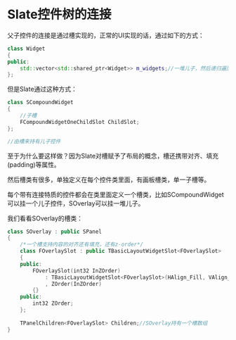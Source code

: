 # Slate控件树的连接

父子控件的连接是通过槽实现的，正常的UI实现的话，通过如下的方式：

```c++
class Widget
{
public:
	std::vector<std::shared_ptr<Widget>> m_widgets;//一堆儿子，然后递归遍历控件
};
```



但是Slate通过这种方式：

```c++
class SCompoundWidget
{
    //子槽
	FCompoundWidgetOneChildSlot ChildSlot;
};

//由槽来持有儿子控件

```

至于为什么要这样做？因为Slate对槽赋予了布局的概念，槽还携带对齐、填充(padding)等属性。

然后槽类有很多，单独定义在每个控件类里面，有画板槽类，单一子槽等。



每个带有连接特质的控件都会在类里面定义一个槽类，比如SCompoundWidget可以挂一个儿子控件，SOverlay可以挂一堆儿子。



我们看看SOverlay的槽类：

```c++
class SOverlay : public SPanel
{
	/*一个槽支持内容的对齐还有填充，还有z-order*/
	class FOverlaySlot : public TBasicLayoutWidgetSlot<FOverlaySlot>
	{
	public:
		FOverlaySlot(int32 InZOrder)
			: TBasicLayoutWidgetSlot<FOverlaySlot>(HAlign_Fill, VAlign_Fill)
			, ZOrder(InZOrder)
		{}
	public:
		int32 ZOrder;
	};
    
    TPanelChildren<FOverlaySlot> Children;//SOverlay持有一个槽数组
}
```













